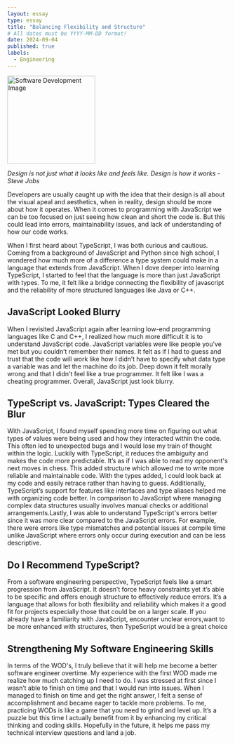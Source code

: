 ```yaml
---
layout: essay
type: essay
title: "Balancing Flexibility and Structure"
# All dates must be YYYY-MM-DD format!
date: 2024-09-04
published: true
labels:
  - Engineering
---
```


<img width="200px" class="rounded float-start pe-4" src="https://media.istockphoto.com/id/1291886933/vector/software-development-for-different-devices-process-of-optimization-debugging-program-or-code.jpg?s=612x612&w=0&k=20&c=fd8kebQt8GTx_h0hLpaEeymEuBBbdR76aOWYQ-mAZkE=" alt="Software Development Image">


*Design is not just what it looks like and feels like. Design is how it works - Steve Jobs*

Developers are usually caught up with the idea that their design is all about the visual apeal and aesthetics, when in reality, design should be more about how it operates. When it comes to programming with JavaScript we can be too focused on just seeing how clean and short the code is. But this could lead into errors, maintainability issues, and lack of understanding of how our code works. 

When I first heard about TypeScript, I was both curious and cautious. Coming from a background of JavaScript and Python since high school, I wondered how much more of a difference a type system could make in a language that extends from JavaScript. When I dove deeper into learning TypeScript, I started to feel that the language is more than just JavaScript with types. To me, it felt like a bridge connecting the flexibility of javascript and the reliability of more structured languages like Java or C++.

## JavaScript Looked Blurry
When I revisited JavaScript again after learning low-end programming languages like C and C++, I realized how much more difficult it is to understand  JavaScript code. JavaScript variables were like people you’ve met but you couldn’t remember their names. It felt as if I had to guess and trust that the code will work like how I didn’t have to specify what data type a variable was and let the machine do its job. Deep down it felt morally wrong and that I didn’t feel like a true programmer. It felt like I was a cheating programmer. Overall, JavaScript just look blurry.

## TypeScript vs. JavaScript: Types Cleared the Blur
With JavaScript, I found myself spending more time on figuring out what types of values were being used and how they interacted within the code. This often led to unexpected bugs and I would lose my train of thought within the logic. Luckily with TypeScript, it reduces the ambiguity and makes the code more predictable. It’s as if I was able to read my opponent's next moves in chess. This added structure which allowed me to write more reliable and maintainable code. With the types added, I could look back at my code and easily retrace rather than having to guess. Additionally, TypeScript’s support for features like interfaces and type aliases helped me with organizing code better. In comparison to JavaScript where managing complex data structures usually involves manual checks or additional arrangements.Lastly,  I was able to understand TypeScript's errors better since it was more clear compared to the JavaScript errors. For example, there were errors like type mismatches and potential issues at compile time unlike JavaScript where errors only occur during execution and can be less descriptive.

## Do I Recommend TypeScript?
From a software engineering perspective, TypeScript feels like a smart progression from JavaScript. It doesn’t force heavy constraints yet it’s able to be specific and offers enough structure to effectively reduce errors. It’s a language that allows for both flexibility and reliability which makes it a good fit for projects especially those that could be on a larger scale. If you already have a familiarity with JavaScript, encounter unclear errors,want to be more enhanced with structures, then TypeScript would be a great choice

## Strengthening  My Software Engineering Skills
In terms of the WOD's, I truly believe that it will help me become a better software engineer overtime. My experience with the first WOD made me realize how much catching up I need to do. I was stressed at first since I wasn’t able to finish on time and that I would run into issues. When I managed to finish on time and get the right answer, I felt a sense of accomplishment and became eager to tackle more problems. To me, practicing WODs is like a game that you need to grind and level up. It’s a puzzle but this time I actually benefit from it by enhancing my critical thinking and coding skills. Hopefully in the future, it helps me pass my technical interview questions and land a job.


